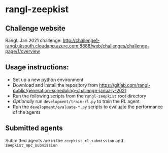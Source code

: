 # rangl-zeepkist

## Challenge website
RangL Jan 2021 challenge: http://challenge1-rangl.uksouth.cloudapp.azure.com:8888/web/challenges/challenge-page/1/overview

## Usage instructions:
* Set up a new python environment
* Download and install the repository from https://gitlab.com/rangl-public/generation-scheduling-challenge-january-2021 
* Run the following scripts from the ``rangl-zeepkist`` root directory
* *Optionally* run ``development/train-rl.py`` to train the RL agent
* Run the ``development/evaluate-*.py`` scripts to evaluate the performance of the agents

## Submitted agents
Submitted agents are in the ``zeepkist_rl_submission`` and ``zeepkist_mpc_submission``
